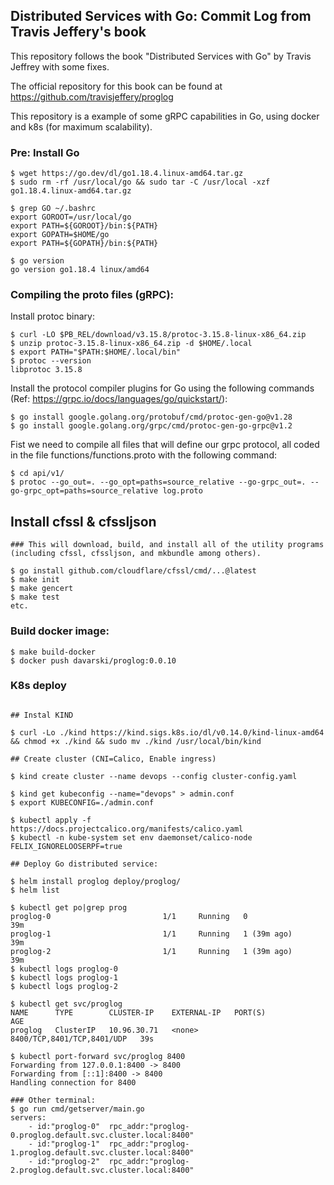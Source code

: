 ## Distributed Services with Go: Commit Log from Travis Jeffery's book

This repository follows the book "Distributed Services with Go" by Travis Jeffrey with some fixes.

The official repository for this book can be found at https://github.com/travisjeffery/proglog


This repository is a example of some gRPC capabilities in Go, using docker and k8s (for maximum scalability).

### Pre: Install Go 
```
$ wget https://go.dev/dl/go1.18.4.linux-amd64.tar.gz
$ sudo rm -rf /usr/local/go && sudo tar -C /usr/local -xzf go1.18.4.linux-amd64.tar.gz

$ grep GO ~/.bashrc 
export GOROOT=/usr/local/go
export PATH=${GOROOT}/bin:${PATH}
export GOPATH=$HOME/go
export PATH=${GOPATH}/bin:${PATH}

$ go version
go version go1.18.4 linux/amd64
```

### Compiling the proto files (gRPC):

Install protoc binary:
```
$ curl -LO $PB_REL/download/v3.15.8/protoc-3.15.8-linux-x86_64.zip
$ unzip protoc-3.15.8-linux-x86_64.zip -d $HOME/.local
$ export PATH="$PATH:$HOME/.local/bin"
$ protoc --version
libprotoc 3.15.8
```
Install the protocol compiler plugins for Go using the following commands (Ref: https://grpc.io/docs/languages/go/quickstart/):

```
$ go install google.golang.org/protobuf/cmd/protoc-gen-go@v1.28
$ go install google.golang.org/grpc/cmd/protoc-gen-go-grpc@v1.2
```
Fist we need to compile all files that will define our grpc protocol, all coded in the file functions/functions.proto with the following command:

```
$ cd api/v1/
$ protoc --go_out=. --go_opt=paths=source_relative --go-grpc_out=. --go-grpc_opt=paths=source_relative log.proto 
```
## Install cfssl & cfssljson 

```
### This will download, build, and install all of the utility programs (including cfssl, cfssljson, and mkbundle among others).

$ go install github.com/cloudflare/cfssl/cmd/...@latest
$ make init
$ make gencert
$ make test
etc.

```

### Build docker image:
```
$ make build-docker
$ docker push davarski/proglog:0.0.10
```
### K8s deploy
```

## Instal KIND

$ curl -Lo ./kind https://kind.sigs.k8s.io/dl/v0.14.0/kind-linux-amd64 && chmod +x ./kind && sudo mv ./kind /usr/local/bin/kind

## Create cluster (CNI=Calico, Enable ingress)

$ kind create cluster --name devops --config cluster-config.yaml

$ kind get kubeconfig --name="devops" > admin.conf
$ export KUBECONFIG=./admin.conf 

$ kubectl apply -f https://docs.projectcalico.org/manifests/calico.yaml
$ kubectl -n kube-system set env daemonset/calico-node FELIX_IGNORELOOSERPF=true

## Deploy Go distributed service:

$ helm install proglog deploy/proglog/
$ helm list

$ kubectl get po|grep prog
proglog-0                         1/1     Running   0               39m
proglog-1                         1/1     Running   1 (39m ago)     39m
proglog-2                         1/1     Running   1 (39m ago)     39m
$ kubectl logs proglog-0
$ kubectl logs proglog-1
$ kubectl logs proglog-2

$ kubectl get svc/proglog
NAME      TYPE        CLUSTER-IP    EXTERNAL-IP   PORT(S)                      AGE
proglog   ClusterIP   10.96.30.71   <none>        8400/TCP,8401/TCP,8401/UDP   39s

$ kubectl port-forward svc/proglog 8400
Forwarding from 127.0.0.1:8400 -> 8400
Forwarding from [::1]:8400 -> 8400
Handling connection for 8400

### Other terminal: 
$ go run cmd/getserver/main.go 
servers:
	- id:"proglog-0"  rpc_addr:"proglog-0.proglog.default.svc.cluster.local:8400"
	- id:"proglog-1"  rpc_addr:"proglog-1.proglog.default.svc.cluster.local:8400"
	- id:"proglog-2"  rpc_addr:"proglog-2.proglog.default.svc.cluster.local:8400"

```
